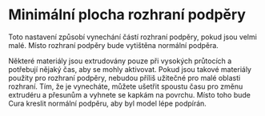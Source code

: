 Minimální plocha rozhraní podpěry
====
Toto nastavení způsobí vynechání částí rozhraní podpěry, pokud jsou velmi malé. Místo rozhraní podpěry bude vytištěna normální podpěra.

Některé materiály jsou extrudovány pouze při vysokých průtocích a potřebují nějaký čas, aby se mohly aktivovat. Pokud jsou takové materiály použity pro rozhraní podpěry, nebudou příliš užitečné pro malé oblasti rozhraní. Tím, že je vynecháte, můžete ušetřit spoustu času pro změnu extrudéru a přesunům a vyhnete se kapkám na povrchu. Místo toho bude Cura kreslit normální podpěru, aby byl model lépe podpírán.